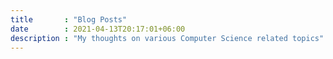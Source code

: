 ```yaml
---
title       : "Blog Posts"
date        : 2021-04-13T20:17:01+06:00
description : "My thoughts on various Computer Science related topics"
---
```


